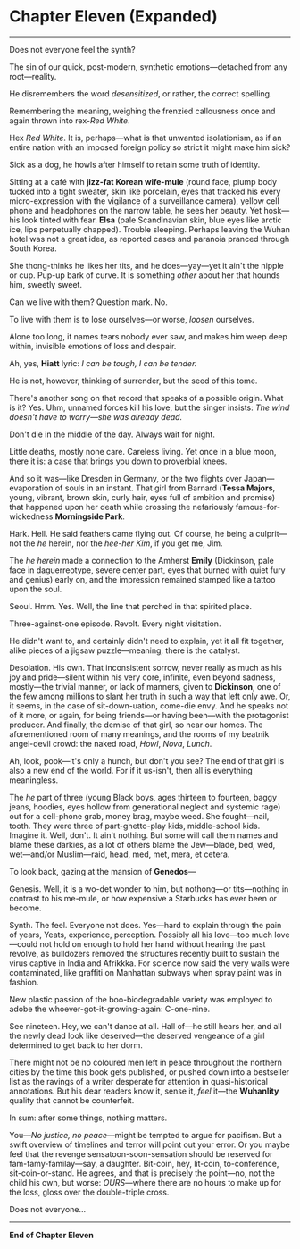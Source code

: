 # Chapter Eleven (Expanded)

---

Does not everyone feel the synth?

The sin of our quick, post-modern, synthetic emotions—detached from any root—reality.

He disremembers the word *desensitized*, or rather, the correct spelling.

Remembering the meaning, weighing the frenzied callousness once and again thrown into rex-*Red White*.

Hex *Red White*. It is, perhaps—what is that unwanted isolationism, as if an entire nation with an imposed foreign policy so strict it might make him sick?

Sick as a dog, he howls after himself to retain some truth of identity.

Sitting at a café with **jizz-fat Korean wife-mule** (round face, plump body tucked into a tight sweater, skin like porcelain, eyes that tracked his every micro-expression with the vigilance of a surveillance camera), yellow cell phone and headphones on the narrow table, he sees her beauty. Yet hosk—his look tinted with fear. **Elsa** (pale Scandinavian skin, blue eyes like arctic ice, lips perpetually chapped). Trouble sleeping. Perhaps leaving the Wuhan hotel was not a great idea, as reported cases and paranoia pranced through South Korea.

She thong-thinks he likes her tits, and he does—yay—yet it ain't the nipple or cup. Pup-up bark of curve. It is something *other* about her that hounds him, sweetly sweet.

Can we live with them? Question mark. No.

To live with them is to lose ourselves—or worse, *loosen* ourselves.

Alone too long, it names tears nobody ever saw, and makes him weep deep within, invisible emotions of loss and despair.

Ah, yes, **Hiatt** lyric: *I can be tough, I can be tender.*

He is not, however, thinking of surrender, but the seed of this tome.

There's another song on that record that speaks of a possible origin. What is it? Yes. Uhm, unnamed forces kill his love, but the singer insists: *The wind doesn't have to worry—she was already dead.*

Don't die in the middle of the day. Always wait for night.

Little deaths, mostly none care. Careless living. Yet once in a blue moon, there it is: a case that brings you down to proverbial knees.

And so it was—like Dresden in Germany, or the two flights over Japan—evaporation of souls in an instant. That girl from Barnard (**Tessa Majors**, young, vibrant, brown skin, curly hair, eyes full of ambition and promise) that happened upon her death while crossing the nefariously famous-for-wickedness **Morningside Park**.

Hark. Hell. He said feathers came flying out. Of course, he being a culprit—not the *he* herein, nor the *hee-her Kim*, if you get me, Jim.

The *he herein* made a connection to the Amherst **Emily** (Dickinson, pale face in daguerreotype, severe center part, eyes that burned with quiet fury and genius) early on, and the impression remained stamped like a tattoo upon the soul.

Seoul. Hmm. Yes. Well, the line that perched in that spirited place.

Three-against-one episode. Revolt. Every night visitation.

He didn't want to, and certainly didn't need to explain, yet it all fit together, alike pieces of a jigsaw puzzle—meaning, there is the catalyst.

Desolation. His own. That inconsistent sorrow, never really as much as his joy and pride—silent within his very core, infinite, even beyond sadness, mostly—the trivial manner, or lack of manners, given to **Dickinson**, one of the few among millions to slant her truth in such a way that left only awe. Or, it seems, in the case of sit-down-uation, come-die envy. And he speaks not of it more, or again, for being friends—or having been—with the protagonist producer. And finally, the demise of that girl, so near our homes. The aforementioned room of many meanings, and the rooms of my beatnik angel-devil crowd: the naked road, *Howl*, *Nova*, *Lunch*.

Ah, look, pook—it's only a hunch, but don't you see? The end of that girl is also a new end of the world. For if it us-isn't, then all is everything meaningless.

The *he* part of three (young Black boys, ages thirteen to fourteen, baggy jeans, hoodies, eyes hollow from generational neglect and systemic rage) out for a cell-phone grab, money brag, maybe weed. She fought—nail, tooth. They were three of part-ghetto-play kids, middle-school kids. Imagine it. Well, don't. It ain't nothing. But some will call them names and blame these darkies, as a lot of others blame the Jew—blade, bed, wed, wet—and/or Muslim—raid, head, med, met, mera, et cetera.

To look back, gazing at the mansion of **Genedos**—

Genesis. Well, it is a wo-det wonder to him, but nothong—or tits—nothing in contrast to his me-mule, or how expensive a Starbucks has ever been or become.

Synth. The feel. Everyone not does. Yes—hard to explain through the pain of years, Yeats, experience, perception. Possibly all his love—too much love—could not hold on enough to hold her hand without hearing the past revolve, as bulldozers removed the structures recently built to sustain the virus captive in India and Afrikkka. For science now said the very walls were contaminated, like graffiti on Manhattan subways when spray paint was in fashion.

New plastic passion of the boo-biodegradable variety was employed to adobe the whoever-got-it-growing-again: C-one-nine.

See nineteen. Hey, we can't dance at all. Hall of—he still hears her, and all the newly dead look like deserved—the deserved vengeance of a girl determined to get back to her dorm.

There might not be no coloured men left in peace throughout the northern cities by the time this book gets published, or pushed down into a bestseller list as the ravings of a writer desperate for attention in quasi-historical annotations. But his dear readers know it, sense it, *feel* it—the **Wuhanlity** quality that cannot be counterfeit.

In sum: after some things, nothing matters.

You—*No justice, no peace*—might be tempted to argue for pacifism. But a swift overview of timelines and terror will point out your error. Or you maybe feel that the revenge sensatoon-soon-sensation should be reserved for fam-famy-familay—say, a daughter. Bit-coin, hey, lit-coin, to-conference, sit-coin-or-stand. He agrees, and that is precisely the point—no, not the child his own, but worse: *OURS*—where there are no hours to make up for the loss, gloss over the double-triple cross.

Does not everyone…

---

**End of Chapter Eleven**